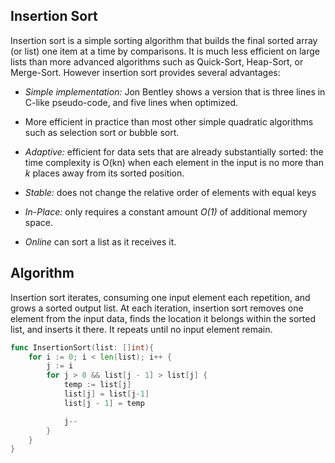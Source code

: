 ## Insertion Sort

Insertion sort is a simple sorting algorithm that builds the final sorted array (or list) one item at a time by comparisons. It is much less efficient on large lists than more advanced algorithms such as Quick-Sort, Heap-Sort, or Merge-Sort. However insertion sort provides several advantages:

- _Simple implementation:_ Jon Bentley shows a version that is three lines in C-like pseudo-code, and five lines when optimized.

- More efficient in practice than most other simple quadratic algorithms such as selection sort or bubble sort.
- _Adaptive:_ efficient for data sets that are already substantially sorted: the time complexity is O(kn) when each element in the input is no more than _k_ places away from its sorted position.
- _Stable:_ does not change the relative order of elements with equal keys
- _In-Place:_ only requires a constant amount _O(1)_ of additional memory space.
- _Online_ can sort a list as it receives it.

## Algorithm

Insertion sort iterates, consuming one input element each repetition, and grows a sorted output list. At each iteration, insertion sort removes one element from the input data, finds the location it belongs within the sorted list, and inserts it there. It repeats until no input element remain.

```go
func InsertionSort(list: []int){
    for i := 0; i < len(list); i++ {
        j := i
        for j > 0 && list[j - 1] > list[j] {
            temp := list[j]
            list[j] = list[j-1]
            list[j - 1] = temp

            j--
        }
    }
}
```
